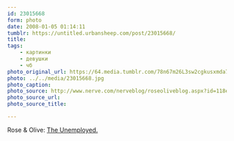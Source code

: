 ```yaml
---
id: 23015668
form: photo
date: 2008-01-05 01:14:11
tumblr: https://untitled.urbansheep.com/post/23015668/
title:
tags:
    - картинки
    - девушки
    - чб
photo_original_url: https://64.media.tumblr.com/78n67m26L3sw2cgkusxmda77_640.jpg
photo: ../../media/23015668.jpg
photo_caption:
photo_source: http://www.nerve.com/nerveblog/roseoliveblog.aspx?id=118e15398#15398
photo_source_url:
photo_source_title:

---
```


<p>Rose & Olive: <a href="http://www.nerve.com/nerveblog/roseoliveblog.aspx?id=118e15398#15398">The Unemployed.</a></p>
